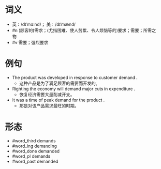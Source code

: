 # 词义
- 英：/dɪˈmɑːnd/； 美：/dɪˈmænd/
- #n (顾客的)需求；(尤指困难、使人劳累、令人烦恼等的)要求；需要；所需之物
- #v 需要；强烈要求
# 例句
- The product was developed in response to customer demand .
	- 这种产品是为了满足顾客的需要而开发的。
- Righting the economy will demand major cuts in expenditure .
	- 恢复经济需要大量削减开支。
- It was a time of peak demand for the product .
	- 那是对该产品需求最旺的时期。
# 形态
- #word_third demands
- #word_ing demanding
- #word_done demanded
- #word_pl demands
- #word_past demanded
